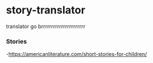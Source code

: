 # story-translator
translator go brrrrrrrrrrrrrrrrrrrrrr


### Stories

-https://americanliterature.com/short-stories-for-children/